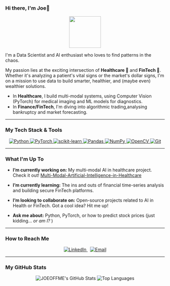 ### Hi there, I'm Joe👋

<p align="center">
  <img src="https://media.giphy.com/media/RgaA6tAavA1ebJCNGO/giphy.gif" width="100">
</p>

I'm a Data Scientist and AI enthusiast who loves to find patterns in the chaos. 

My passion lies at the exciting intersection of **Healthcare 🏥** and **FinTech 💸**. Whether it's analyzing a patient's vital signs or the market's dollar signs, I'm on a mission to use data to build smarter, healthier, and (maybe even) wealthier solutions.

-   In **Healthcare**, I build multi-modal systems, using Computer Vision (PyTorch) for medical imaging and ML models for diagnostics.
-   In **Finance/FinTech**, I'm diving into algorithmic trading,analysing bankruptcy and market forecasting.

---

###  My Tech Stack & Tools

<p align="center">
  <a href="https://www.python.org" target="_blank"> 
    <img src="https://img.shields.io/badge/Python-3776AB?style=for-the-badge&logo=python&logoColor=white" alt="Python" /> 
  </a>
  <a href="https://pytorch.org/" target="_blank"> 
    <img src="https://img.shields.io/badge/PyTorch-EE4C2C?style=for-the-badge&logo=pytorch&logoColor=white" alt="PyTorch" /> 
  </a>
  <a href="https://scikit-learn.org/" target="_blank"> 
    <img src="https://img.shields.io/badge/scikit--learn-F7931E?style=for-the-badge&logo=scikit-learn&logoColor=white" alt="scikit-learn" /> 
  </a>
  <a href="https://pandas.pydata.org/" target="_blank"> 
    <img src="https://img.shields.io/badge/Pandas-150458?style=for-the-badge&logo=pandas&logoColor=white" alt="Pandas" /> 
  </a>
  <a href="https://numpy.org/" target="_blank"> 
    <img src="https://img.shields.io/badge/NumPy-013243?style=for-the-badge&logo=numpy&logoColor=white" alt="NumPy" /> 
  </a>
  <a href="https://opencv.org/" target="_blank"> 
    <img src="https://img.shields.io/badge/OpenCV-5C3EE8?style=for-the-badge&logo=opencv&logoColor=white" alt="OpenCV" /> 
  </a>
  <a href="https://git-scm.com/" target="_blank">
    <img src="https://img.shields.io/badge/Git-F05032?style=for-the-badge&logo=git&logoColor=white" alt="Git" />
  </a>
</p>

---

###  What I'm Up To

-   **I’m currently working on:** My multi-modal AI in healthcare project. Check it out! [Multi-Modal-Artificial-Intelligence-in-Healthcare](https://github.com/JOEOFFME/Multi-Modal-Artificial-Intelligence-in-Healthcare)

- **I’m currently learning:** The ins and outs of financial time-series analysis and building secure FinTech platforms.

- **I’m looking to collaborate on:** Open-source projects related to AI in Health or FinTech. Got a cool idea? Hit me up!

- **Ask me about:** Python, PyTorch, or how to predict stock prices (just kidding... *or am I?* )

---

###  How to Reach Me

<p align="center">
  <a href=https://www.linkedin.com/in/youssef-dihaji-8458b0310/overlay/about-this-profile/>
    <img src="https://img.shields.io/badge/LinkedIn-0077B5?style=for-the-badge&logo=linkedin&logoColor=white" alt="LinkedIn" />
  </a>
  &nbsp;
  <a href="youssefdihako@gmail.com">
    <img src="https://img.shields.io/badge/Email-D14836?style=for-the-badge&logo=gmail&logoColor=white" alt="Email" />
  </a>
</p>

---

###  My GitHub Stats

<p align="center">
  <img src="https://github-readme-stats.vercel.app/api?username=JOEOFFME&show_icons=true&theme=radical&hide_border=true&count_private=true" alt="JOEOFFME's GitHub Stats" />
  <img src="https://github-readme-stats.vercel.app/api/top-langs/?username=JOEOFFME&layout=compact&theme=radical&hide_border=true" alt="Top Languages" />
</p>
